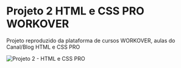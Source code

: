 # Projeto 2 HTML e CSS PRO WORKOVER
 Projeto reproduzido da plataforma de cursos WORKOVER, aulas do Canal/Blog HTML e CSS PRO
 
![Projeto 2 - HTML e CSS PRO](https://user-images.githubusercontent.com/88866944/145685597-4c29c1b1-ed6d-41f1-a0f9-4642eb71c892.png)

